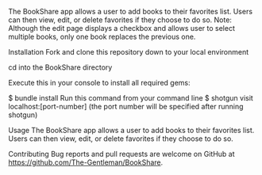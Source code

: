 The BookShare app allows a user to add books to their favorites list. Users can then view, edit, or delete favorites if they choose to do so.
Note: Although the edit page displays a checkbox and allows user to select multiple books, only one book replaces the previous one.

Installation
Fork and clone this repository down to your local environment

cd into the BookShare directory

Execute this in your console to install all required gems:

$ bundle install
Run this command from your command line
$ shotgun
visit localhost:[port-number] (the port number will be specified after running shotgun)

Usage
The BookShare app allows a user to add books to their favorites list. Users can then view, edit, or delete favorites if they choose to do so.

Contributing
Bug reports and pull requests are welcome on GitHub at https://github.com/The-Gentleman/BookShare. 